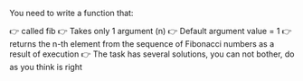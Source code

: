 You need to write a function that:

:point_right: called fib
:point_right: Takes only 1 argument (n)
:point_right: Default argument value = 1
:point_right: returns the n-th element from the sequence of Fibonacci numbers as a result of execution
:point_right: The task has several solutions, you can not bother, do as you think is right